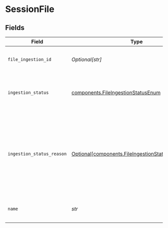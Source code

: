 # SessionFile


## Fields

| Field                                                                                                                    | Type                                                                                                                     | Required                                                                                                                 | Description                                                                                                              |
| ------------------------------------------------------------------------------------------------------------------------ | ------------------------------------------------------------------------------------------------------------------------ | ------------------------------------------------------------------------------------------------------------------------ | ------------------------------------------------------------------------------------------------------------------------ |
| `file_ingestion_id`                                                                                                      | *Optional[str]*                                                                                                          | :heavy_minus_sign:                                                                                                       | The ID of the ingested file.                                                                                             |
| `ingestion_status`                                                                                                       | [components.FileIngestionStatusEnum](../../models/components/fileingestionstatusenum.md)                                 | :heavy_check_mark:                                                                                                       | The ingestion status of the ingested file.                                                                               |
| `ingestion_status_reason`                                                                                                | [Optional[components.FileIngestionStatusReasonEnum]](../../models/components/fileingestionstatusreasonenum.md)           | :heavy_minus_sign:                                                                                                       | The ingestion status message that explains the ingestion status. This is only available for files that failed to ingest. |
| `name`                                                                                                                   | *str*                                                                                                                    | :heavy_check_mark:                                                                                                       | The name of the ingested file.                                                                                           |